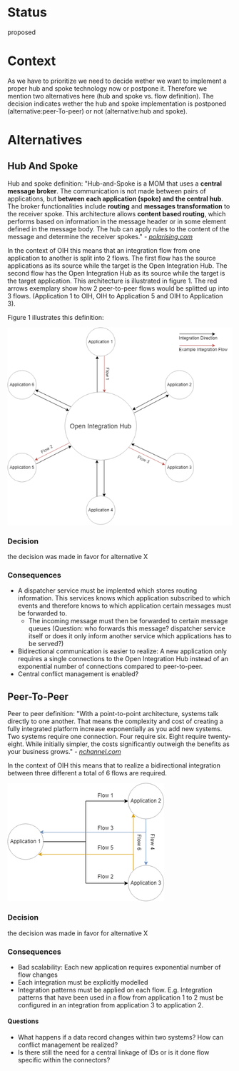 # Status

proposed

# Context

As we have to prioritize we need to decide wether we want to implement a proper hub and spoke technology now or postpone it.
Therefore we mention two alternatives here (hub and spoke vs. flow definition). The decision indicates wether the hub and spoke implementation is postponed (alternative:peer-To-peer) or not (alternative:hub and spoke).

# Alternatives

## Hub And Spoke

Hub and spoke definition: "Hub-and-Spoke is a MOM that uses a **central message broker**. The communication is not made between pairs of applications, but **between each application (spoke) and the central hub**. The broker functionalities include **routing** and **messages transformation** to the receiver spoke. This architecture allows **content based routing**, which performs based on information in the message header or in some element defined in the message body. The hub can apply rules to the content of the message and determine the receiver spokes." _-_ [_polarising.com_](https://www.polarising.com/2016/09/hub-spoke-architecture/)

In the context of OIH this means that an integration flow from one application to another is split into 2 flows. The first flow has the source applications as its source while the target is the Open Integration Hub. The second flow has the Open Integration Hub as its source while the target is the target application. This architecture is illustrated in figure 1. The red arrows exemplary show how 2 peer-to-peer flows would be splitted up into 3 flows. (Application 1 to OIH, OIH to Application 5 and OIH to Application 3).

Figure 1 illustrates this definition:

![Figure1-HubAndSpoke](../../assets/HubAndSpoke.png)

### Decision

the decision was made in favor for alternative X

### Consequences

* A dispatcher service must be implented which stores routing information. This services knows which application subscribed to which events and therefore knows to which application certain messages must be forwarded to.
  * The incoming message must then be forwarded to certain message queues (Question: who forwards this message? dispatcher service itself or does it only inform another service which applications has to be served?)
* Bidirectional communication is easier to realize: A new application only requires a single connections to the Open Integration Hub instead of an exponential number of connections compared to peer-to-peer.
* Central conflict management is enabled?

## Peer-To-Peer

Peer to peer definition: "With a point-to-point architecture, systems talk directly to one another. That means the complexity and cost of creating a fully integrated platform increase exponentially as you add new systems. Two systems require one connection. Four require six. Eight require twenty-eight. While initially simpler, the costs significantly outweigh the benefits as your business grows." _-_ [_nchannel.com_](https://www.nchannel.com/blog/4-business-benefits-hub-spoke-integration-architecture/)

In the context of OIH this means that to realize a bidirectional integration between three different a total of 6 flows are required. 

![Figure2-PeerToPeer](../../assets/PeerToPeer.png)

### Decision

the decision was made in favor for alternative X

### Consequences

* Bad scalability: Each new application requires exponential number of flow changes
* Each integration must be explicitly modelled
* Integration patterns must be applied on each flow. E.g. Integration patterns that have been used in a flow from application 1 to 2 must be configured in an integration from application 3 to application 2.

#### Questions

* What happens if a data record changes within two systems? How can conflict management be realized?
* Is there still the need for a central linkage of IDs or is it done flow specific within the connectors?

